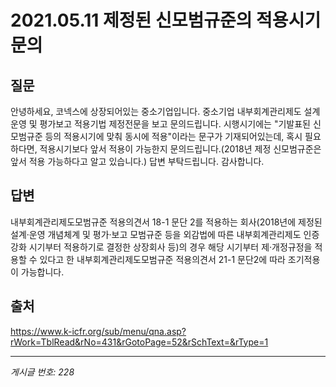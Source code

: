# 2021.05.11 제정된 신모범규준의 적용시기 문의

## 질문
안녕하세요, 코넥스에 상장되어있는 중소기업입니다.
중소기업 내부회계관리제도 설계운영 및 평가보고 적용기법 제정전문을 보고 문의드립니다.
시행시기에는 "기발표된 신모범규준 등의 적용시기에 맞춰 동시에 적용"이라는 문구가 기재되어있는데,
혹시 필요하다면, 적용시기보다 앞서 적용이 가능한지 문의드립니다.(2018년 제정 신모범규준은 앞서 적용 가능하다고 알고 있습니다.)
답변 부탁드립니다. 감사합니다.

## 답변
내부회계관리제도모범규준 적용의견서 18-1 문단 2를 적용하는 회사(2018년에 제정된 설계·운영 개념체계 및 평가·보고 모범규준 등을 외감법에 따른 내부회계관리제도 인증강화 시기부터 적용하기로 결정한 상장회사 등)의 경우 해당 시기부터 제·개정규정을 적용할 수 있다고 한 내부회계관리제도모범규준 적용의견서 21-1 문단2에 따라 조기적용이 가능합니다.

## 출처
https://www.k-icfr.org/sub/menu/qna.asp?rWork=TblRead&rNo=431&rGotoPage=52&rSchText=&rType=1

---
*게시글 번호: 228*
